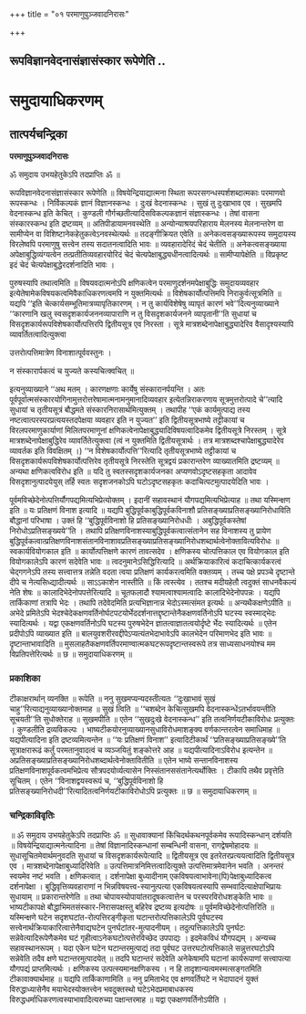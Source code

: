 +++
title = "०१ परमाणुपुञ्जवादनिरासः"

+++


## रूपविज्ञानवेदनासंज्ञासंस्कार रूपेणेति ..

# **समुदायाधिकरणम्**

## **तात्पर्यचन्द्रिका**

**परमाणुपुञ्जवादनिरासः**

ॐ समुदाय उभयहेतुकेऽपि तदप्राप्तिः ॐ ॥

रूपविज्ञानवेदनासंज्ञासंस्कार रूपेणेति ॥ विषयेन्द्रियाद्यात्मना स्थिता रूपरसगन्धस्पर्शशब्दात्मकाः परमाणवो रूपस्कन्धः । निर्विकल्पकं ज्ञानं विज्ञानस्कन्धः । दुःखं वेदनास्कन्धः । सुखं तु दुःखाभाव एव । सुखमपि वेदनास्कन्ध इति केचित् । कुण्डली गौर्गच्छतीत्यादिसविकल्पकज्ञानं संज्ञास्कन्धः । तेषां वासना संस्कारस्कन्ध इति द्रष्टव्यम् ॥ अतिपीडायामनवस्थेति ॥ अन्योन्याश्रयपरिहाराय मेलनस्य मेलनान्तरेण वा सामीप्येन वा विशिष्टानेकहेतुकत्वेऽनवस्थेत्यर्थः ॥ तदङ्गीक्रियत एवेति ॥ अनेकत्वसङ्ख्यारूपस्य समुदायस्य विरलेष्वपि परमाणुषु सत्त्वेन तस्य सदातनत्वादिति भावः ॥ व्यवहारादेरिदं चेदं चेतीति ॥ अनेकत्वसङ्ख्याया अपेक्षाबुद्धिव्यंग्यत्वेन तत्प्रतीतिव्यवहारयोरिदं चेदं चेत्यपेक्षाबुद्ध्यधीनत्वादित्यर्थः ॥ सामीप्यापेक्षेति ॥ विप्रकृष्ट इदं चेदं चेत्यपेक्षाबुद्धेरदर्शनादिति भावः ।

पुरुषस्यापि तथात्वमिति ॥ विषयवदात्मनोऽपि क्षणिकत्वेन परमाणुदर्शनमपेक्षाबुद्धिः समुदायव्यवहार इत्येतेषामेकविषयकत्वमिवैकाधिकरणत्वमपि न युक्तमित्यर्थः ॥ विशेषकार्योत्पत्तिमपि निराकुर्वत्सूत्रमिति ॥ यद्यपि ‘‘इति चेत्कार्यसम्भूतिमात्रव्यापृतिकारणम् । न तु कार्यविशेषेषु व्यापृतं कारणं भवे’’दित्यनुव्याख्याने ‘‘कारणानि खलु स्वसदृशकार्यजननव्यापाराणि न तु विसदृशकार्यजनने व्यापृतानी’’ति सुधायां च विसदृशकार्यरूपविशेषकार्योत्पत्तिरपि द्वितीयसूत्र एव निरस्ता । सूत्रे मात्रशब्देनापेक्षाबुद्ध्यादेरिव वैसादृश्यस्यापि व्यावर्तितत्वादित्युक्त्वा

उत्तरोत्पत्तिमात्रेण विनाशात्पूर्ववस्तुनः ।

न संस्कारार्पकत्वं च युज्यते कस्यचित्क्वचित् ॥

इत्यनुव्याख्याने ‘‘अथ मतम् । कारणक्षणाः कार्येषु संस्कारानर्पयन्ति । अतः पूर्वपूर्वात्मसंस्कारयोगिनामुत्तरोत्तरेषामात्मनामनुमानादिव्यवहार इत्येतन्निराकरणाय सूत्रमुत्तरोत्पादे चे’’त्यादि सुधायां च तृतीयसूत्रं बौद्धमते संस्कारनिरासार्थमित्युक्तम् । तथापीह ‘‘एकं कार्यमुत्पाद्य तस्य नष्टत्वात्परस्परप्रत्ययस्तदपेक्षया व्यवहार इति न युज्यत’’ इति द्वितीयसूत्रभाष्ये तट्टीकायां च विरलपरमाणुकार्याणां मिलितपरमाणूनां क्षणिकत्वेनापेक्षाबुद्ध्यादिविषयत्वादिकमेव द्वितीयसूत्रे निरस्तम् । सूत्रे मात्रशब्देनापेक्षाबुद्धिरेव व्यावर्तितेत्युक्त्वा (त्वं न युक्तमिति द्वितीयसूत्रार्थः । तत्र मात्रशब्दश्चापेक्षाबुद्ध्यादेरेव व्यावर्तक इति विवक्षितम् ।) ‘‘न विशेषकार्योत्पत्ति’’रित्यादि तृतीयसूत्रभाष्ये तट्टीकायां च विसदृशकार्यरूपविशेषकार्योत्पत्तिरेव तृतीयसूत्रे निरस्तेति सूत्रद्वयं प्रकारान्तरेण व्याख्यातमिति द्रष्टव्यम् ॥ अन्यथा क्षणिकत्वविरोध इति ॥ यदि तु स्वतस्सदृशकार्यजनका अप्यणवोऽदृष्टसहकृता आदावेव विसदृशानुत्पादयेयुस् तर्हि स्वतः सदृशजनकोऽपि घटोऽदृष्टसहकृतः कदाचित्पटमुत्पादयेदिति भावः ।

पूर्वमविच्छेदेनोत्पत्तिर्यौगपद्यमित्यभिप्रेत्योक्तम् । इदानीं सहावस्थानं यौगपद्यमित्यभिप्रेत्याह ॥ तथा यस्मिन्क्षण इति ॥ यः प्रतिक्षणं विनाश इत्यादि ॥ यद्यपि बुद्धिपूर्वकाबुद्धिपूर्वकविनाशौ प्रतिसङ्ख्याप्रतिसङ्ख्यानिरोधाविति बौद्धानां परिभाषा । उक्तं हि ‘‘बुद्धिपूर्वविनाशो हि प्रतिसङ्ख्यानिरोधधीः । अबुद्धिपूर्वकस्तेषां निरोधोऽप्रतिसङ्ख्यये’’ति । तथापि प्रतिक्षणविनाशस्याबुद्धिपूर्वकत्वात्संतानेन सह विनाशस्य तु प्रायेण बुद्धिपूर्वकत्वात्प्रतिक्षणविनाशसंतानविनाशावप्रतिसङ्ख्याप्रतिसङ्ख्यानिरोधशब्दार्थत्वेनोक्तावित्यविरोधः ॥ स्वकार्यवियोगकाल इति ॥ कार्योत्पत्तिक्षणे कारणं तावत्सदेव । क्षणिकस्य चोत्पत्तिकाल एव वियोगकाल इति वियोगकालेऽपि कारणं सदेवेति भावः ॥ त्वदनुमानेऽसिद्धिरित्यादि ॥ अर्थक्रियाकारित्वं कदाचित्कार्यकरत्वं चेद्गगनेऽपि तस्य सत्त्वात्तत्र तन्नेति वदता त्वया प्रतिक्षणं कार्यकरत्वमिति वक्तव्यम् । तच्च पक्षे प्रपञ्चे दृष्टान्ते दीपे च नेत्यसिध्द्यादीत्यर्थः ॥ साऽऽकाशेन नास्तीति ॥ किं त्वस्त्येव । ततश्च मदीयहेतौ त्वदुक्तं साधनवैकल्यं नेति शेषः ॥ कालादिभेदेनोपपत्तेरित्यादि ॥ चूतफलादौ श्यामत्वाश्यामत्वादिः कालादिभेदेनोपपन्नः । यद्यपि तार्किकाणां तत्रापि भेदः । तथापि तदेवेदमिति प्रत्यभिज्ञानान्न भेदोऽस्मत्संमत इत्यर्थः ॥ अन्यथैकक्षणेऽपीति ॥ अभेदे प्रमितेऽपि भेदश्चेदेकक्षणवर्तिनोर्घटपटयोर्भेददर्शनात्तद्दृष्टान्तेनैकक्षणवर्तिनोऽपि घटस्य स्वस्माद्भेदः स्यादित्यर्थः । यद्वा एकक्षणवर्तिनोऽपि घटस्य पुरुषभेदेन ज्ञातत्वाज्ञातत्वयोर्दृष्टे र्भेदः स्यादित्यर्थः ॥ एतेन प्रदीपोऽपि व्याख्यात इति ॥ बालयुवशरीरवद्दीपेऽप्यत्यंतभेदाभावेऽपि कालभेदेन परिमाणभेद इति भावः ॥ दृष्टान्ताभावादिति ॥ मुसलाहतैकक्षणवर्तिपरमाण्वात्मकघटरूपदृष्टान्तस्वरूपे तत्र साध्यसाधनयोश्च मम विप्रतिपत्तेरित्यर्थः ॥ छ ॥ समुदायाधिकरणम् ॥

### **प्रकाशिका**

टीकाक्षरार्थान् व्यनक्ति ॥ रूपेति ॥ ननु सुखमप्यन्यदस्तीत्यतः ‘‘दुःखाभावं सुखं चाहु’’रित्याद्यनुव्याख्यानोक्तमाह ॥ सुखं त्विति ॥ ‘‘चशब्देन केचित्सुखमपि वेदनास्कन्धेंऽतर्भावयन्तीति सूचयती’’ति सुधोक्तेराह ॥ सुखमपीति ॥ एतेन ‘‘सुखदुःखे वेदनास्कन्ध’’ इति तत्वनिर्णयटीकाविरोधः प्रत्युक्तः । कुण्डलीति द्रव्यविकल्पः । भाष्यटीकयोरनुव्याख्यानसुधाविरोधमाशङ्क्य वर्णकान्तरत्वेन समाधिमाह ॥ यद्यपीत्यादिना इति द्रष्टव्यमित्यन्तेन ॥ ‘‘यः प्रतिक्षणं विनाश’’ इत्यादिटीकार्थं ‘‘प्रतिसङ्ख्याप्रतिसङ्ख्ये’’ति सूत्राक्षरारूढं कर्तुं परमतानुवादत्वं च व्यञ्जयितुं शङ्कोत्तरे आह ॥ यद्यपीत्यादिनाऽविरोध इत्यन्तेन ॥ अप्रतिसङ्ख्याप्रतिसङ्ख्यानिरोधशब्दार्थत्वेनोक्तावितीति ॥ एतेन भाष्ये सन्तानविनाशस्य प्रतिक्षणविनाशपूर्वकत्वमभिप्रेत्य सौत्रपदयोर्व्यत्यासेन निस्संतानससंतानेत्यर्थोक्तिः । टीकापि तथैव प्रवृत्तेति सूचितम् । एतेन ‘‘विनाशद्वयस्वरूपं च, ‘‘बुद्धिपूर्वविनाशो हि प्रतिसङ्ख्यानिरोधदी’’रित्यादितत्वनिर्णयटीकाविरोधोऽपि प्रत्युक्तः ॥ छ ॥ समुदायाधिकरणम् ॥

### **चन्द्रिकाविवृतिः**

॥ ॐ समुदाय उभयहेतुकेऽपि तदप्राप्तिः ॐ ॥ सुधावाक्यानां किंचिदर्थकथनपूर्वकमेव रूपादिस्कन्धान् दर्शयति ॥ विषयेन्द्रियाद्यात्मनेत्यादिना ॥ तेषां विज्ञानादिस्कन्धानां सम्बन्धिनी वासना, रागद्वेषमोहादयः ॥ सुधासूचितमेवार्थमनुवदति सुधायां च विसदृशकार्यरूपेत्यादि ॥ द्वितीयसूत्र एव इतरेतरप्रत्ययत्वादिति द्वितीयसूत्र एव । मात्रशब्देनापेक्षाबुध्यादिरिवेति ॥ उत्पत्तिमात्रनिमित्तत्वादित्युक्ते उत्पत्तिमात्रमेवानेन भवति । अनन्तरं स्वयमेव नष्टं भवति । क्षणिकत्वात् । दर्शनापेक्षा बुध्यादीनाम् एकविषयत्वाभावेना(पि)पेक्षाबुध्यादिकत्व दर्शनापेक्षा । बुद्धिवृत्तिव्यवहाराणां न भिन्नविषयत्त्व-स्यानुत्पत्या एकविषयत्वस्यापि सम्भवादित्याक्षेपाभिप्रायः सुधायाम् ॥ प्रकारान्तरेणेति ॥ तथा चोपायस्योपायांतरादूषकत्वात्तेन च परस्परविरोधशङ्केति भावः ॥ भाष्यटीकापक्षे बौद्धाभिमतसंस्कार-निरासपक्षस्तु बहिरेव द्रष्टव्य इत्यदोषः ॥ पूर्वमविच्छेदेनोत्पत्तिरिति ॥ यस्मिन्क्षणे घटेन सदृशघटांत-रोत्पत्तिरङ्गीकृता घटान्तरोत्पत्तिकालेऽपि पूर्वघटस्य सत्त्वेनार्थक्रियाकारित्वात्तेनैवाद्यघटेन पुनर्घटांतर-मुत्पादनीयम् । तदुत्पत्तिकालेऽपि पुनर्घटः सन्नेवेत्यादिरूपेणैकमेव घटं गृहीत्वाऽनेकघटोत्पत्तेरविच्छेद उपपाद्यः । इदमेकविधं यौगपद्यम् । अन्यच्च सहावस्थानरूपम् । यदा एकेन घटेन घटान्तरमुत्पाद्यं तदा पूर्वघट उत्तरघटोत्पत्तिकाले सन्नुत्तरघटोऽपि सन्नेवेति तदैव क्षणे घटान्तरमुत्पादयेत् ॥ तदपि घटान्तरं सदेवेति अनेकेषामपि घटानां कार्यरूपाणां सत्त्वापत्या यौगपद्यं प्राप्तमित्यर्थः । क्षणिकस्य उत्पत्स्यमानक्षणिकस्य । न हि तादृशान्यत्वमस्मत्सङ्गतमिति टीकावाक्यार्थमाह ॥ यद्यपि तार्किकाणामिति ॥ ननु प्रमिताभेद एव क्षणवर्तिघटे न भेदापादनं युक्तं विरुद्धाध्यासेनैव मयाभेदस्योक्तत्त्वेन भवदुक्तस्थो घटेऽभेदप्रमाबाधकस्य विरुद्धधर्माधिकरणत्वस्याभावादित्यरुच्या पक्षान्तरमाह ॥ यद्वा एकक्षणवर्तिनोऽपीति ।

